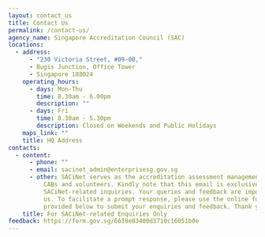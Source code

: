 ```yaml
---
layout: contact_us
title: Contact Us
permalink: /contact-us/
agency_name: Singapore Accreditation Council (SAC)
locations:
  - address:
      - "230 Victoria Street, #09-00,"
      - Bugis Junction, Office Tower
      - Singapore 188024
    operating_hours:
      - days: Mon-Thu
        time: 8.30am - 6.00pm
        description: ""
      - days: Fri
        time: 8.30am - 5.30pm
        description: Closed on Weekends and Public Holidays
    maps_link: ""
    title: HQ Address
contacts:
  - content:
      - phone: ""
      - email: sacinet_admin@enterprisesg.gov.sg
      - other: SACiNet serves as the accreditation assessment management platform for
          CABs and volunteers. Kindly note that this email is exclusively for
          SACiNet-related inquiries. Your queries and feedback are important to
          us. To facilitate a prompt response, please use the online form
          provided below to submit your enquiries and feedback. Thank you.
    title: For SACiNet-related Enquiries Only
feedback: https://form.gov.sg/6639e83400d3710c16051b0e
---
```

